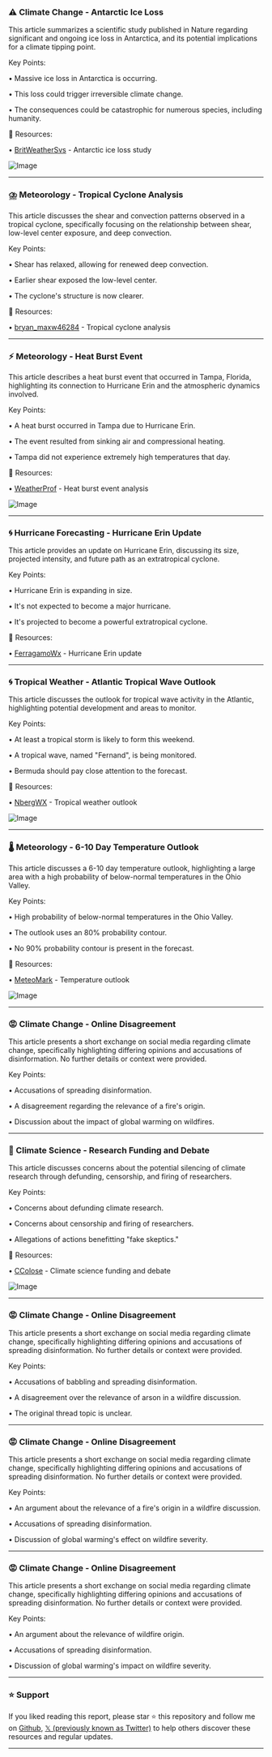 ### ⚠️ Climate Change - Antarctic Ice Loss

This article summarizes a scientific study published in Nature regarding significant and ongoing ice loss in Antarctica, and its potential implications for a climate tipping point.

Key Points:

•  Massive ice loss in Antarctica is occurring.


•  This loss could trigger irreversible climate change.


•  The consequences could be catastrophic for numerous species, including humanity.


🔗 Resources:

• [BritWeatherSvs](https://x.com/BritWeatherSvs/status/1958392700077834406) -  Antarctic ice loss study


![Image](https://pbs.twimg.com/media/Gy2bx1taoAAwu8i?format=jpg&name=360x360)


---
### ⛈️ Meteorology - Tropical Cyclone Analysis

This article discusses the shear and convection patterns observed in a tropical cyclone, specifically focusing on the relationship between shear, low-level center exposure, and deep convection.

Key Points:

• Shear has relaxed, allowing for renewed deep convection.


•  Earlier shear exposed the low-level center.


•  The cyclone's structure is now clearer.


🔗 Resources:

• [bryan_maxw46284](https://x.com/bryan_maxw46284/status/1958392107560739092) - Tropical cyclone analysis


---
### ⚡ Meteorology - Heat Burst Event

This article describes a heat burst event that occurred in Tampa, Florida, highlighting its connection to Hurricane Erin and the atmospheric dynamics involved.

Key Points:

• A heat burst occurred in Tampa due to Hurricane Erin.


•  The event resulted from sinking air and compressional heating.


•  Tampa did not experience extremely high temperatures that day.


🔗 Resources:

• [WeatherProf](https://x.com/WeatherProf/status/1958353981484486990) - Heat burst event analysis

![Image](https://pbs.twimg.com/amplify_video_thumb/1958353912131387392/img/QjTwRLXvJvvms8XI.jpg)


---
### 🌀 Hurricane Forecasting - Hurricane Erin Update

This article provides an update on Hurricane Erin, discussing its size, projected intensity, and future path as an extratropical cyclone.

Key Points:

• Hurricane Erin is expanding in size.


•  It's not expected to become a major hurricane.


•  It's projected to become a powerful extratropical cyclone.


🔗 Resources:

• [FerragamoWx](https://x.com/FerragamoWx/status/1958362407853830168) - Hurricane Erin update


---
### 🌀 Tropical Weather - Atlantic Tropical Wave Outlook

This article discusses the outlook for tropical wave activity in the Atlantic, highlighting potential development and areas to monitor.

Key Points:

• At least a tropical storm is likely to form this weekend.


•  A tropical wave, named "Fernand", is being monitored.


•  Bermuda should pay close attention to the forecast.


🔗 Resources:

• [NbergWX](https://x.com/NbergWX/status/1958327469750296902) - Tropical weather outlook


![Image](https://pbs.twimg.com/media/Gy1gQNHX0AA5_ZX?format=jpg&name=small)


---
### 🌡️ Meteorology - 6-10 Day Temperature Outlook

This article discusses a 6-10 day temperature outlook, highlighting a large area with a high probability of below-normal temperatures in the Ohio Valley.

Key Points:

•  High probability of below-normal temperatures in the Ohio Valley.


•  The outlook uses an 80% probability contour.


•  No 90% probability contour is present in the forecast.


🔗 Resources:

• [MeteoMark](https://x.com/MeteoMark/status/1958258759500993011) - Temperature outlook


![Image](https://pbs.twimg.com/media/Gy0h7iWWMAAybVX?format=jpg&name=small)


---
### 😡 Climate Change - Online Disagreement

This article presents a short exchange on social media regarding climate change, specifically highlighting differing opinions and accusations of disinformation.  No further details or context were provided.


Key Points:

•  Accusations of spreading disinformation.


•  A disagreement regarding the relevance of a fire's origin.


•  Discussion about the impact of global warming on wildfires.



---
### 🔬 Climate Science - Research Funding and Debate

This article discusses concerns about the potential silencing of climate research through defunding, censorship, and firing of researchers.


Key Points:

• Concerns about defunding climate research.


•  Concerns about censorship and firing of researchers.


•  Allegations of actions benefitting "fake skeptics."



🔗 Resources:

• [CColose](https://x.com/CColose/status/1958289882540835220) - Climate science funding and debate


![Image](https://pbs.twimg.com/media/Gyz5UTYWQAAYp_u.jpg)


---
### 😡 Climate Change - Online Disagreement

This article presents a short exchange on social media regarding climate change, specifically highlighting differing opinions and accusations of spreading disinformation.  No further details or context were provided.


Key Points:

• Accusations of babbling and spreading disinformation.


•  A disagreement over the relevance of arson in a wildfire discussion.


•  The original thread topic is unclear.


---
### 😡 Climate Change - Online Disagreement

This article presents a short exchange on social media regarding climate change, specifically highlighting differing opinions and accusations of spreading disinformation. No further details or context were provided.


Key Points:

•  An argument about the relevance of a fire's origin in a wildfire discussion.


•  Accusations of spreading disinformation.


•  Discussion of global warming's effect on wildfire severity.

---
### 😡 Climate Change - Online Disagreement

This article presents a short exchange on social media regarding climate change, specifically highlighting differing opinions and accusations of spreading disinformation.  No further details or context were provided.


Key Points:

•  An argument about the relevance of wildfire origin.


• Accusations of spreading disinformation.


•  Discussion of global warming's impact on wildfire severity.


---

### ⭐️ Support

If you liked reading this report, please star ⭐️ this repository and follow me on [Github](https://github.com/Drix10), [𝕏 (previously known as Twitter)](https://x.com/DRIX_10_) to help others discover these resources and regular updates.

---